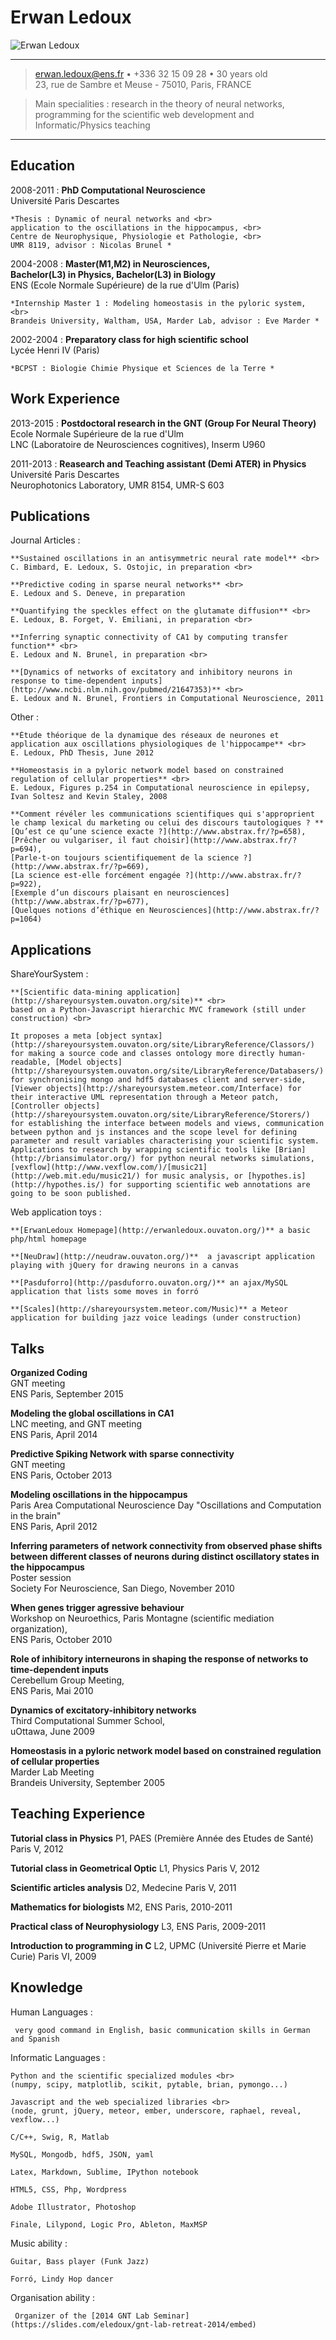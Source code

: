 Erwan Ledoux
============

![](https://shareyoursystem.ouvaton.org/ErwanPicture.jpg "Erwan Ledoux")

----

> <erwan.ledoux@ens.fr> • +336 32 15 09 28 • 30 years old\
> 23, rue de Sambre et Meuse - 75010, Paris, FRANCE
 
>   Main specialities : research in the theory 
>   of neural networks, programming for the scientific 
>   web development and Informatic/Physics teaching

----

Education
---------

2008-2011
:   **PhD Computational Neuroscience** <br>
     Université Paris Descartes <br>
    
    *Thesis : Dynamic of neural networks and <br>
    application to the oscillations in the hippocampus, <br>
    Centre de Neurophysique, Physiologie et Pathologie, <br>
    UMR 8119, advisor : Nicolas Brunel *

2004-2008
:   **Master(M1,M2) in Neurosciences,** <br> 
    **Bachelor(L3) in Physics, Bachelor(L3) in Biology** <br>
    ENS (Ecole Normale Supérieure) de la rue d'Ulm (Paris)

    *Internship Master 1 : Modeling homeostasis in the pyloric system, <br>
    Brandeis University, Waltham, USA, Marder Lab, advisor : Eve Marder *

2002-2004
:   **Preparatory class for high scientific school** <br>
    Lycée Henri IV (Paris)

    *BCPST : Biologie Chimie Physique et Sciences de la Terre * 


Work Experience
----------

2013-2015 
:    **Postdoctoral research in the GNT (Group For Neural Theory)** <br>
     Ecole Normale Supérieure de la rue d'Ulm <br>
     LNC (Laboratoire de Neurosciences cognitives), Inserm U960

2011-2013
:    **Reasearch and Teaching assistant (Demi ATER) in Physics** <br>
     Université Paris Descartes <br>
     Neurophotonics Laboratory, UMR 8154, UMR-S 603


Publications 
--------------------

Journal Articles
:    
   
    **Sustained oscillations in an antisymmetric neural rate model** <br>
    C. Bimbard, E. Ledoux, S. Ostojic, in preparation <br>

    **Predictive coding in sparse neural networks** <br>
    E. Ledoux and S. Deneve, in preparation 

    **Quantifying the speckles effect on the glutamate diffusion** <br>
    E. Ledoux, B. Forget, V. Emiliani, in preparation <br>

    **Inferring synaptic connectivity of CA1 by computing transfer function** <br>
    E. Ledoux and N. Brunel, in preparation <br>

    **[Dynamics of networks of excitatory and inhibitory neurons in response to time-dependent inputs](http://www.ncbi.nlm.nih.gov/pubmed/21647353)** <br>
    E. Ledoux and N. Brunel, Frontiers in Computational Neuroscience, 2011 

Other
:    
       
    **Étude théorique de la dynamique des réseaux de neurones et application aux oscillations physiologiques de l'hippocampe** <br>
    E. Ledoux, PhD Thesis, June 2012 

    **Homeostasis in a pyloric network model based on constrained regulation of cellular properties** <br>
    E. Ledoux, Figures p.254 in Computational neuroscience in epilepsy, Ivan Soltesz and Kevin Staley, 2008 

    **Comment révéler les communications scientifiques qui s'approprient le champ lexical du marketing ou celui des discours tautologiques ? **
    [Qu’est ce qu’une science exacte ?](http://www.abstrax.fr/?p=658),
    [Prêcher ou vulgariser, il faut choisir](http://www.abstrax.fr/?p=694),
    [Parle-t-on toujours scientifiquement de la science ?](http://www.abstrax.fr/?p=669),
    [La science est-elle forcément engagée ?](http://www.abstrax.fr/?p=922),
    [Exemple d’un discours plaisant en neurosciences](http://www.abstrax.fr/?p=677),
    [Quelques notions d’éthique en Neurosciences](http://www.abstrax.fr/?p=1064) 

Applications
--------------------

ShareYourSystem
:    

    **[Scientific data-mining application](http://shareyoursystem.ouvaton.org/site)** <br> 
    based on a Python-Javascript hierarchic MVC framework (still under construction) <br>

    It proposes a meta [object syntax](http://shareyoursystem.ouvaton.org/site/LibraryReference/Classors/) for making a source code and classes ontology more directly human-readable, [Model objects](http://shareyoursystem.ouvaton.org/site/LibraryReference/Databasers/) for synchronising mongo and hdf5 databases client and server-side, [Viewer objects](http://shareyoursystem.meteor.com/Interface) for their interactive UML representation through a Meteor patch, [Controller objects](http://shareyoursystem.ouvaton.org/site/LibraryReference/Storers/) for establishing the interface between models and views, communication between python and js instances and the scope level for defining parameter and result variables characterising your scientific system. Applications to research by wrapping scientific tools like [Brian](http://briansimulator.org/) for python neural networks simulations, [vexflow](http://www.vexflow.com/)/[music21](http://web.mit.edu/music21/) for music analysis, or [hypothes.is](http://hypothes.is/) for supporting scientific web annotations are going to be soon published.
    

Web application toys
:    
      
    **[ErwanLedoux Homepage](http://erwanledoux.ouvaton.org/)** a basic php/html homepage 
  
    **[NeuDraw](http://neudraw.ouvaton.org/)**  a javascript application playing with jQuery for drawing neurons in a canvas
  
    **[Pasduforro](http://pasduforro.ouvaton.org/)** an ajax/MySQL application that lists some moves in forró
  
    **[Scales](http://shareyoursystem.meteor.com/Music)** a Meteor application for building jazz voice leadings (under construction)

Talks
--------------------

**Organized Coding** <br>
GNT meeting  <br>
ENS Paris, September 2015 

**Modeling the global oscillations in CA1** <br>
LNC meeting, and GNT meeting  <br>
ENS Paris, April 2014 

**Predictive Spiking Network with sparse connectivity** <br>
GNT meeting  <br>
ENS Paris, October 2013 

**Modeling oscillations in the hippocampus** <br>
Paris Area Computational Neuroscience Day 
"Oscillations and Computation in the brain" <br>
ENS Paris, April 2012 

**Inferring parameters of network connectivity from observed phase shifts between different classes of neurons during distinct oscillatory states in the hippocampus** <br>
Poster session  <br>
Society For Neuroscience, San Diego, November 2010 

**When genes trigger agressive behaviour** <br>
Workshop on Neuroethics, Paris Montagne (scientific mediation organization), <br>
ENS Paris, October 2010 

**Role of inhibitory interneurons in shaping the response of networks to time-dependent inputs** <br>
Cerebellum Group Meeting, <br>
ENS Paris, Mai 2010 

**Dynamics of excitatory-inhibitory networks** <br>
Third Computational Summer School, <br>
uOttawa, June 2009 

**Homeostasis in a pyloric network model based on constrained regulation of cellular properties** <br>
Marder Lab Meeting <br>
Brandeis University, September 2005 

Teaching Experience
--------------------

**Tutorial class in Physics**
  P1, PAES (Première Année des Etudes de Santé) Paris V, 2012 

**Tutorial class in Geometrical Optic**
  L1, Physics Paris V, 2012 

**Scientific articles analysis**
  D2, Medecine Paris V, 2011 

**Mathematics for biologists**
  M2, ENS Paris, 2010-2011

**Practical class of Neurophysiology** 
  L3, ENS Paris, 2009-2011 

**Introduction to programming in C** 
  L2, UPMC (Université Pierre et Marie Curie) Paris VI, 2009 

Knowledge
----------------------------------------

Human Languages
:    

     very good command in English, basic communication skills in German and Spanish

Informatic Languages
:    

    Python and the scientific specialized modules <br>
    (numpy, scipy, matplotlib, scikit, pytable, brian, pymongo...)
  
    Javascript and the web specialized libraries <br>
    (node, grunt, jQuery, meteor, ember, underscore, raphael, reveal, vexflow...)
  
    C/C++, Swig, R, Matlab
  
    MySQL, Mongodb, hdf5, JSON, yaml 
  
    Latex, Markdown, Sublime, IPython notebook

    HTML5, CSS, Php, Wordpress

    Adobe Illustrator, Photoshop
  
    Finale, Lilypond, Logic Pro, Ableton, MaxMSP

Music ability
:    

    Guitar, Bass player (Funk Jazz)

    Forró, Lindy Hop dancer

Organisation ability
:    

     Organizer of the [2014 GNT Lab Seminar](https://slides.com/eledoux/gnt-lab-retreat-2014/embed) 
